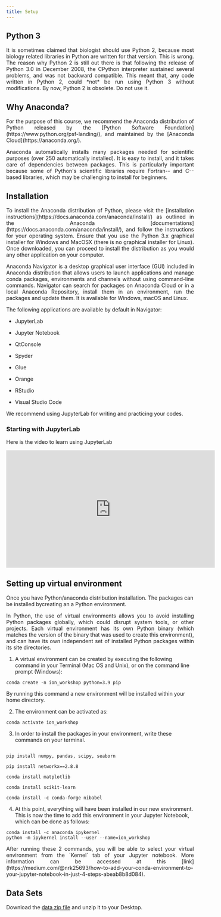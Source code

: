 ```yaml
---
title: Setup
---
```


## Python 3
<p style='text-align: justify;'>
It is sometimes claimed that biologist should use Python 2, because most biology related libraries in Python are written for that version. This is wrong. The reason why Python 2 is still out there is that following the release of Python 3.0 in December 2008, the CPython interpreter sustained several problems, and was not backward compatible. This meant that, any code written in Python 2, could *not* be run using Python 3 without modifications. By now, Python 2 is obsolete. Do not use it.
</p>

## Why Anaconda?
<p style='text-align: justify;'>
For the purpose of this course, we recommend the Anaconda distribution of Python released by the [Python Software Foundation](https://www.python.org/psf-landing/), and maintained by the [Anaconda Cloud](https://anaconda.org/).
</p>

<p style='text-align: justify;'>	
Anaconda automatically installs many packages needed for scientific purposes (over 250 automatically installed). It is easy to install, and it takes care of dependencies between packages. This is particularly important because some of Python's scientific libraries require Fortran-- and C--based libraries, which may be challenging to install for beginners.
</p>

## Installation
<p style='text-align: justify;'>
To install the Anaconda distribution of Python, please visit the [installation instructions](https://docs.anaconda.com/anaconda/install/) as outlined in the Anaconda [documentations](https://docs.anaconda.com/anaconda/install/), and follow the instructions for your operating system. Ensure that you use the Python 3.x graphical installer for Windows and MacOSX (there is no graphical installer for Linux). Once downloaded, you can proceed to install the distribution as you would any other application on your computer.
</p>

<p style='text-align: justify;'>
Anaconda Navigator is a desktop graphical user interface (GUI) included in Anaconda distribution that allows users to launch applications and manage conda packages, environments and channels without using command-line commands. Navigator can search for packages on Anaconda Cloud or in a local Anaconda Repository, install them in an environment, run the packages and update them. It is available for Windows, macOS and Linux.
</p>

The following applications are available by default in Navigator:

 - JupyterLab
 
 - Jupyter Notebook
 
 - QtConsole
 
 - Spyder
 
 - Glue
 
 - Orange
 
 - RStudio
 
 - Visual Studio Code


We recommend using JupyterLab for writing and practicing your codes. 


### Starting with JupyterLab
Here is the video to learn using JupyterLab

<p align = "center">
<iframe width="560" height="315" src="https://www.youtube.com/embed/sem75rYIrvM" title="YouTube video player" frameborder="0" allow="accelerometer; autoplay; clipboard-write; encrypted-media; gyroscope; picture-in-picture" allowfullscreen></iframe>
</p> 


## Setting up virtual environment

Once you have Python/anaconda distribution installation. The packages can be installed bycreating an a Python environment.

<p style='text-align: justify;'>
In Python, the use of virtual environments allows you to avoid installing Python packages globally, which could disrupt system tools, or other projects.  Each virtual environment has its own Python binary (which matches the version of the binary that was used to create this environment), and can have its own independent set of installed Python packages within its site directories.
</p>


1. A virtual environment can be created by executing the following command in your Terminal (Mac OS and Unix), or on the command line prompt (Windows):

```
conda create -n ion_workshop python=3.9 pip
```

By running this command a new environment will be installed within your home directory.

2. The environment can be activated as:

```
conda activate ion_workshop 
```
3. In order to install the packages in your environment, write these commands on your terminal.

```

pip install numpy, pandas, scipy, seaborn

pip install networkx==2.8.8

conda install matplotlib

conda install scikit-learn

conda install -c conda-forge nibabel
```

4. At this point, everything will have been installed in our new environment. This is now the time to add this environment in your Jupyter Notebook, which can be done as follows:

```
conda install -c anaconda ipykernel
python -m ipykernel install --user --name=ion_workshop
```
<p style='text-align: justify;'>
After running these 2 commands, you will be able to select your virtual environment from the `Kernel` tab of your Jupyter notebook. More information can be accessed at this [link](https://medium.com/@nrk25693/how-to-add-your-conda-environment-to-your-jupyter-notebook-in-just-4-steps-abeab8b8d084).
</p>

## Data Sets

Download the [data zip file](data_files.zip) and unzip it to your Desktop.